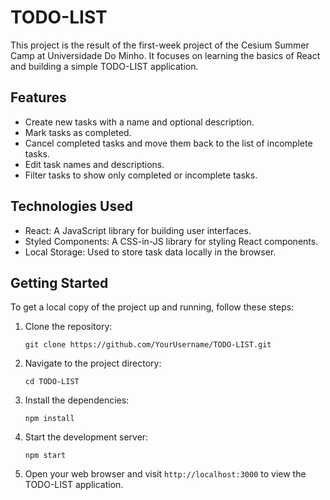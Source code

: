 # TODO-LIST

This project is the result of the first-week project of the Cesium Summer Camp at Universidade Do Minho. It focuses on learning the basics of React and building a simple TODO-LIST application.

## Features

- Create new tasks with a name and optional description.
- Mark tasks as completed.
- Cancel completed tasks and move them back to the list of incomplete tasks.
- Edit task names and descriptions.
- Filter tasks to show only completed or incomplete tasks.

## Technologies Used

- React: A JavaScript library for building user interfaces.
- Styled Components: A CSS-in-JS library for styling React components.
- Local Storage: Used to store task data locally in the browser.

## Getting Started

To get a local copy of the project up and running, follow these steps:

1. Clone the repository:
   ```
   git clone https://github.com/YourUsername/TODO-LIST.git
   ```
2. Navigate to the project directory:
   ```
   cd TODO-LIST
   ```
3. Install the dependencies:
   ```
   npm install
   ```
4. Start the development server:
   ```
   npm start
   ```
5. Open your web browser and visit `http://localhost:3000` to view the TODO-LIST application.
